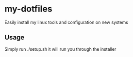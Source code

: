 # my-dotfiles
Easily install my linux tools and configuration on new systems

## Usage
Simply run ./setup.sh it will run you through the installer